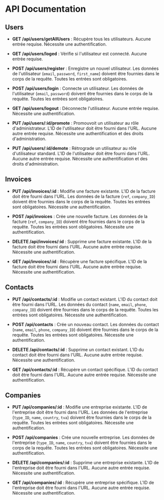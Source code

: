 # API Documentation

## Users

- **GET /api/users/getAllUsers** : Récupère tous les utilisateurs. Aucune entrée requise. Nécessite une authentification.

- **GET /api/users/loged** : Vérifie si l'utilisateur est connecté. Aucune entrée requise.

- **POST /api/users/register** : Enregistre un nouvel utilisateur. Les données de l'utilisateur (`email`, `password`, `first_name`) doivent être fournies dans le corps de la requête. Toutes les entrées sont obligatoires.

- **POST /api/users/login** : Connecte un utilisateur. Les données de l'utilisateur (`email`, `password`) doivent être fournies dans le corps de la requête. Toutes les entrées sont obligatoires.

- **GET /api/users/logout** : Déconnecte l'utilisateur. Aucune entrée requise. Nécessite une authentification.

- **PUT /api/users/:id/promote** : Promouvoit un utilisateur au rôle d'administrateur. L'ID de l'utilisateur doit être fourni dans l'URL. Aucune autre entrée requise. Nécessite une authentification et des droits d'administration.

- **PUT /api/users/:id/demote** : Rétrograde un utilisateur au rôle d'utilisateur standard. L'ID de l'utilisateur doit être fourni dans l'URL. Aucune autre entrée requise. Nécessite une authentification et des droits d'administration.

## Invoices

- **PUT /api/invoices/:id** : Modifie une facture existante. L'ID de la facture doit être fourni dans l'URL. Les données de la facture (`ref`, `company_ID`) doivent être fournies dans le corps de la requête. Toutes les entrées sont obligatoires. Nécessite une authentification.

- **POST /api/invoices** : Crée une nouvelle facture. Les données de la facture (`ref`, `company_ID`) doivent être fournies dans le corps de la requête. Toutes les entrées sont obligatoires. Nécessite une authentification.

- **DELETE /api/invoices/:id** : Supprime une facture existante. L'ID de la facture doit être fourni dans l'URL. Aucune autre entrée requise. Nécessite une authentification.

- **GET /api/invoices/:id** : Récupère une facture spécifique. L'ID de la facture doit être fourni dans l'URL. Aucune autre entrée requise. Nécessite une authentification.

## Contacts

- **PUT /api/contacts/:id** : Modifie un contact existant. L'ID du contact doit être fourni dans l'URL. Les données du contact (`name`, `email`, `phone`, `company_ID`) doivent être fournies dans le corps de la requête. Toutes les entrées sont obligatoires. Nécessite une authentification.

- **POST /api/contacts** : Crée un nouveau contact. Les données du contact (`name`, `email`, `phone`, `company_ID`) doivent être fournies dans le corps de la requête. Toutes les entrées sont obligatoires. Nécessite une authentification.

- **DELETE /api/contacts/:id** : Supprime un contact existant. L'ID du contact doit être fourni dans l'URL. Aucune autre entrée requise. Nécessite une authentification.

- **GET /api/contacts/:id** : Récupère un contact spécifique. L'ID du contact doit être fourni dans l'URL. Aucune autre entrée requise. Nécessite une authentification.

## Companies

- **PUT /api/companies/:id** : Modifie une entreprise existante. L'ID de l'entreprise doit être fourni dans l'URL. Les données de l'entreprise (`type_ID`, `name`, `country`, `tva`) doivent être fournies dans le corps de la requête. Toutes les entrées sont obligatoires. Nécessite une authentification.

- **POST /api/companies** : Crée une nouvelle entreprise. Les données de l'entreprise (`type_ID`, `name`, `country`, `tva`) doivent être fournies dans le corps de la requête. Toutes les entrées sont obligatoires. Nécessite une authentification.

- **DELETE /api/companies/:id** : Supprime une entreprise existante. L'ID de l'entreprise doit être fourni dans l'URL. Aucune autre entrée requise. Nécessite une authentification.

- **GET /api/companies/:id** : Récupère une entreprise spécifique. L'ID de l'entreprise doit être fourni dans l'URL. Aucune autre entrée requise. Nécessite une authentification.
